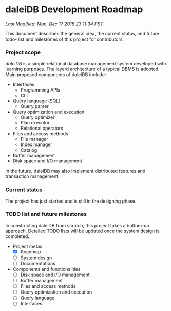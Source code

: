 # daleiDB Development Roadmap
_Last Modified: Mon, Dec 17 2018 23:11:34 PST_

This document describes the general idea, the current status, and future todo-
list and milestones of this project for contributors.

### Project scope
_daleiDB_ is a simple relational database management system developed with
learning purposes. The layerd architecture of a typical DBMS is adopted. Main
proposed components of daleiDB include:

- Interfaces
  - Programming APIs
  - CLI
- Query language (SQL)
  - Query parser
- Query optimization and execution
  - Query optimizer
  - Plan executor
  - Relational operators
- Files and access methods
  - File manager
  - Index manager
  - Catalog
- Buffer management
- Disk space and I/O management

In the future, daleiDB may also implement distributed features and transaction management.

### Current status
The project has just started and is still in the designing phase.

### TODO list and future milestones
In constructing daleiDB from scratch, this project takes a bottom-up approach.
Detailed TODO lists will be updated once the system design is completed.

- Project metas
  - [x] Roadmap
  - [ ] System design
  - [ ] Documentations
- Components and functionalities
  - [ ] Disk space and I/O management
  - [ ] Buffer management
  - [ ] Files and access methods
  - [ ] Query optimization and execution
  - [ ] Query language
  - [ ] Interfaces
